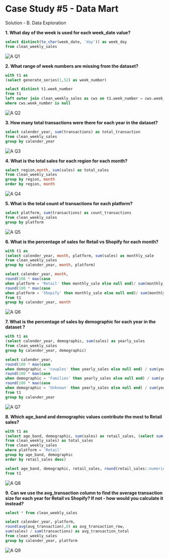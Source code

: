  # Case Study #5 - Data Mart
 
 Solution - B. Data Exploration
 
 **1. What day of the week is used for each week_date value?**
 
 ```` sql
 select distinct(to_char(week_date, 'day')) as week_day
from clean_weekly_sales
````
![A Q1](https://user-images.githubusercontent.com/98659820/159183975-16746074-c33d-44c7-bcef-c5656a0df9a2.PNG)

**2. What range of week numbers are missing from the dataset?**

```` sql
with t1 as 
(select generate_series(1,52) as week_number)

select distinct t1.week_number
from t1 
left outer join clean_weekly_sales as cws on t1.week_number = cws.week_number
where cws.week_number is null
````
![A Q2](https://user-images.githubusercontent.com/98659820/159184202-20c4987e-ad8d-4101-b46b-e94ec0d9b4b9.PNG)


**3. How many total transactions were there for each year in the dataset?**

```` sql
select calender_year, sum(transactions) as total_transaction
from clean_weekly_sales
group by calender_year
````
![A Q3](https://user-images.githubusercontent.com/98659820/159184214-f649a9fb-6e3c-45a3-bac7-9abc8dba1da9.PNG)


**4. What is the total sales for each region for each month?**

```` sql
select region,month, sum(sales) as total_sales
from clean_weekly_sales
group by region, month
order by region, month
````
![A Q4](https://user-images.githubusercontent.com/98659820/159184217-2c513268-5ba3-4c2f-9c66-16bf545cf981.PNG)


**5. What is the total count of transactions for each platform?**

```` sql
select platform, sum(transactions) as count_transactions
from clean_weekly_sales
group by platform
````
![A Q5](https://user-images.githubusercontent.com/98659820/159184227-571696d5-296d-4485-b969-7728f1a30dd9.PNG)


**6. What is the percentage of sales for Retail vs Shopify for each month?**

```` sql
with t1 as 
(select calender_year, month, platform, sum(sales) as monthly_sale
from clean_weekly_sales
group by calender_year, month, platform)

select calender_year, month, 
round(100 * max(case 
when platform = 'Retail' then monthly_sale else null end)/ sum(monthly_sale),2) as retail_perct,
round(100 * max(case 
when platform = 'Shopify' then monthly_sale else null end)/ sum(monthly_sale),2) as Shopify_perct
from t1
group by calender_year, month
````
![A Q6](https://user-images.githubusercontent.com/98659820/159184235-e263c50b-162b-45ab-a90d-86ae2c5178c8.PNG)


**7. What is the percentage of sales by demographic for each year in the dataset ?**

```` sql
with t1 as 
(select calender_year, demographic, sum(sales) as yearly_sales
from clean_weekly_sales
group by calender_year, demographic)

select calender_year, 
round(100 * max(case 
when demographic = 'couples' then yearly_sales else null end) / sum(yearly_sales), 2) as couple_percentage,
round(100 * max(case 
when demographic = 'Families' then yearly_sales else null end) / sum(yearly_sales), 2) as couple_percentage,
round(100 * max(case 
when demographic = 'Unknown' then yearly_sales else null end) / sum(yearly_sales), 2) as couple_percentage
from t1
group by calender_year
````
![A Q7](https://user-images.githubusercontent.com/98659820/159184243-4e724058-db3e-4a68-8e9a-ceed471a2ea5.PNG)


**8. Which age_band and demographic values contribute the most to Retail sales?**

```` sql
with t1 as 
(select age_band, demographic, sum(sales) as retail_sales, (select sum(sales)
from clean_weekly_sales) as total_sales
from clean_weekly_sales
where platform = 'Retail'
group by age_band, demographic
order by retail_sales desc)

select age_band, demographic, retail_sales, round(retail_sales::numeric/total_sales::numeric * 100,2) as perct
from t1
````
![A Q8](https://user-images.githubusercontent.com/98659820/159184249-b4276d49-8eee-416d-8723-ceb5c39accec.PNG)


**9. Can we use the avg_transaction column to find the average transaction size for each year for Retail vs Shopify? If not - how would you calculate it instead?**

```` sql
select * from clean_weekly_sales

select calender_year, platform,
round(avg(avg_transaction),0) as avg_transaction_row,
sum(sales) / sum(transactions) as avg_transaction_total
from clean_weekly_sales
group by calender_year, platform
````
![A Q9](https://user-images.githubusercontent.com/98659820/159184252-103d02a3-d43a-4ebe-b2c0-726b1bd24c50.PNG)

